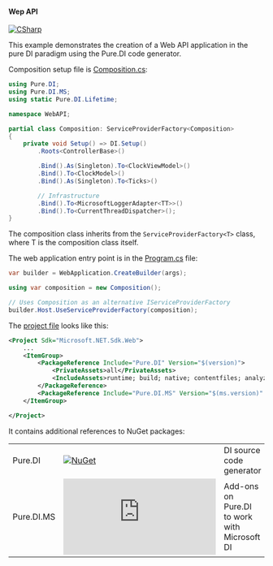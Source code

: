 #### Wep API

[![CSharp](https://img.shields.io/badge/C%23-code-blue.svg)](/samples/WebAPI)

This example demonstrates the creation of a Web API application in the pure DI paradigm using the Pure.DI code generator.

Composition setup file is [Composition.cs](/samples/WebAPI/Composition.cs):

```c#
using Pure.DI;
using Pure.DI.MS;
using static Pure.DI.Lifetime;

namespace WebAPI;

partial class Composition: ServiceProviderFactory<Composition>
{
    private void Setup() => DI.Setup()
        .Roots<ControllerBase>()

        .Bind().As(Singleton).To<ClockViewModel>()
        .Bind().To<ClockModel>()
        .Bind().As(Singleton).To<Ticks>()

        // Infrastructure
        .Bind().To<MicrosoftLoggerAdapter<TT>>()
        .Bind().To<CurrentThreadDispatcher>();
}
```

The composition class inherits from the `ServiceProviderFactory<T>` class, where T is the composition class itself.

The web application entry point is in the [Program.cs](/samples/WebAPI/Program.cs) file:

```c#
var builder = WebApplication.CreateBuilder(args);

using var composition = new Composition();

// Uses Composition as an alternative IServiceProviderFactory
builder.Host.UseServiceProviderFactory(composition);
```

The [project file](/samples/WebAPI/WebAPI.csproj) looks like this:

```xml
<Project Sdk="Microsoft.NET.Sdk.Web">
    ...
    <ItemGroup>
        <PackageReference Include="Pure.DI" Version="$(version)">
            <PrivateAssets>all</PrivateAssets>
            <IncludeAssets>runtime; build; native; contentfiles; analyzers; buildtransitive</IncludeAssets>
        </PackageReference>
        <PackageReference Include="Pure.DI.MS" Version="$(ms.version)" />
    </ItemGroup>

</Project>
```

It contains additional references to NuGet packages:

|            |                                                                                                  |                                              |
|------------|--------------------------------------------------------------------------------------------------|:---------------------------------------------|
| Pure.DI    | [![NuGet](https://img.shields.io/nuget/v/Pure.DI)](https://www.nuget.org/packages/Pure.DI)       | DI source code generator                     |
| Pure.DI.MS | [![NuGet](https://img.shields.io/nuget/v/Pure.DI.MS)](https://www.nuget.org/packages/Pure.DI.MS) | Add-ons on Pure.DI to work with Microsoft DI |

